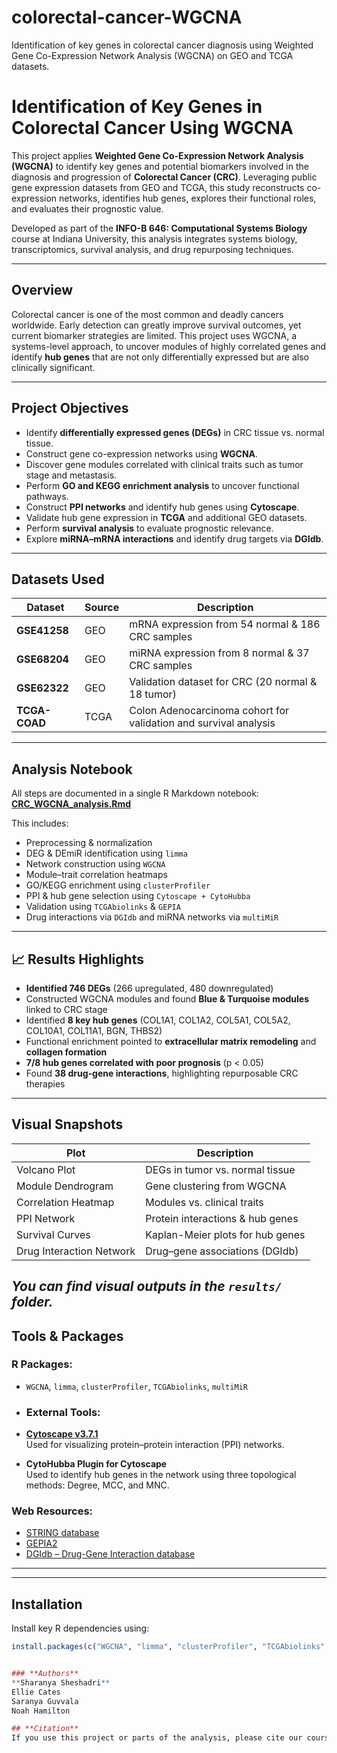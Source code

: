 # colorectal-cancer-WGCNA
Identification of key genes in colorectal cancer diagnosis using Weighted Gene Co-Expression Network Analysis (WGCNA) on GEO and TCGA datasets.

# Identification of Key Genes in Colorectal Cancer Using WGCNA

This project applies **Weighted Gene Co-Expression Network Analysis (WGCNA)** to identify key genes and potential biomarkers involved in the diagnosis and progression of **Colorectal Cancer (CRC)**. Leveraging public gene expression datasets from GEO and TCGA, this study reconstructs co-expression networks, identifies hub genes, explores their functional roles, and evaluates their prognostic value.

Developed as part of the **INFO-B 646: Computational Systems Biology** course at Indiana University, this analysis integrates systems biology, transcriptomics, survival analysis, and drug repurposing techniques.

---

## Overview

Colorectal cancer is one of the most common and deadly cancers worldwide. Early detection can greatly improve survival outcomes, yet current biomarker strategies are limited. This project uses WGCNA, a systems-level approach, to uncover modules of highly correlated genes and identify **hub genes** that are not only differentially expressed but are also clinically significant.

---

## Project Objectives

- Identify **differentially expressed genes (DEGs)** in CRC tissue vs. normal tissue.
- Construct gene co-expression networks using **WGCNA**.
- Discover gene modules correlated with clinical traits such as tumor stage and metastasis.
- Perform **GO and KEGG enrichment analysis** to uncover functional pathways.
- Construct **PPI networks** and identify hub genes using **Cytoscape**.
- Validate hub gene expression in **TCGA** and additional GEO datasets.
- Perform **survival analysis** to evaluate prognostic relevance.
- Explore **miRNA–mRNA interactions** and identify drug targets via **DGIdb**.

---

## Datasets Used

| Dataset      | Source | Description |
|--------------|--------|-------------|
| **GSE41258** | GEO    | mRNA expression from 54 normal & 186 CRC samples |
| **GSE68204** | GEO    | miRNA expression from 8 normal & 37 CRC samples |
| **GSE62322** | GEO    | Validation dataset for CRC (20 normal & 18 tumor) |
| **TCGA-COAD**| TCGA   | Colon Adenocarcinoma cohort for validation and survival analysis |

---

## Analysis Notebook

All steps are documented in a single R Markdown notebook:  
**[CRC_WGCNA_analysis.Rmd](CRC_WGCNA_analysis.Rmd)**

This includes:
- Preprocessing & normalization
- DEG & DEmiR identification using `limma`
- Network construction using `WGCNA`
- Module–trait correlation heatmaps
- GO/KEGG enrichment using `clusterProfiler`
- PPI & hub gene selection using `Cytoscape + CytoHubba`
- Validation using `TCGAbiolinks` & `GEPIA`
- Drug interactions via `DGIdb` and miRNA networks via `multiMiR`

---

## 📈 Results Highlights

- **Identified 746 DEGs** (266 upregulated, 480 downregulated)
- Constructed WGCNA modules and found **Blue & Turquoise modules** linked to CRC stage
- Identified **8 key hub genes** (COL1A1, COL1A2, COL5A1, COL5A2, COL10A1, COL11A1, BGN, THBS2)
- Functional enrichment pointed to **extracellular matrix remodeling** and **collagen formation**
- **7/8 hub genes correlated with poor prognosis** (p < 0.05)
- Found **38 drug-gene interactions**, highlighting repurposable CRC therapies

---

##  Visual Snapshots

| Plot                          | Description                        |
|------------------------------|------------------------------------|
| Volcano Plot                 | DEGs in tumor vs. normal tissue    |
| Module Dendrogram            | Gene clustering from WGCNA         |
| Correlation Heatmap          | Modules vs. clinical traits        |
| PPI Network                  | Protein interactions & hub genes   |
| Survival Curves              | Kaplan-Meier plots for hub genes   |
| Drug Interaction Network     | Drug–gene associations (DGIdb)     |

*You can find visual outputs in the `results/` folder.*
---

## Tools & Packages

### R Packages:
- `WGCNA`, `limma`, `clusterProfiler`, `TCGAbiolinks`, `multiMiR`

- ### External Tools:
- **[Cytoscape v3.7.1](https://cytoscape.org/)**  
  Used for visualizing protein–protein interaction (PPI) networks.
  
- **CytoHubba Plugin for Cytoscape**  
  Used to identify hub genes in the network using three topological methods: Degree, MCC, and MNC.

### Web Resources:
- [STRING database](https://string-db.org/)
- [GEPIA2](http://gepia2.cancer-pku.cn/)
- [DGIdb – Drug-Gene Interaction database](https://www.dgidb.org/)
---
---

##  Installation

Install key R dependencies using:

```r
install.packages(c("WGCNA", "limma", "clusterProfiler", "TCGAbiolinks", "multiMiR"))


### **Authors**
**Sharanya Sheshadri**  
Ellie Cates  
Saranya Guvvala  
Noah Hamilton  

## **Citation** 
If you use this project or parts of the analysis, please cite our course project. 

